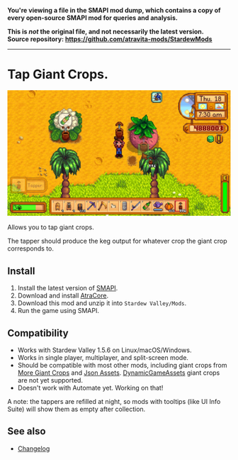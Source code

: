 **You're viewing a file in the SMAPI mod dump, which contains a copy of every open-source SMAPI mod
for queries and analysis.**

**This is _not_ the original file, and not necessarily the latest version.**  
**Source repository: https://github.com/atravita-mods/StardewMods**

----

Tap Giant Crops.
=================================
![Header image](docs/tappers.jpg)

Allows you to tap giant crops.

The tapper should produce the keg output for whatever crop the giant crop corresponds to.

## Install

1. Install the latest version of [SMAPI](https://smapi.io).
2. Download and install [AtraCore](https://www.nexusmods.com/stardewvalley/mods/12932).
2. Download this mod and unzip it into `Stardew Valley/Mods`.
3. Run the game using SMAPI.

## Compatibility

* Works with Stardew Valley 1.5.6 on Linux/macOS/Windows.
* Works in single player, multiplayer, and split-screen mode.
* Should be compatible with most other mods, including giant crops from [More Giant Crops](https://www.nexusmods.com/stardewvalley/mods/5263) and [Json Assets](https://www.nexusmods.com/stardewvalley/mods/1720). [DynamicGameAssets](https://www.nexusmods.com/stardewvalley/mods/9365?tab=description) giant crops are not yet supported.
* Doesn't work with Automate yet. Working on that!

A note: the tappers are refilled at night, so mods with tooltips (like UI Info Suite) will show them as empty after collection.

## See also

* [Changelog](docs/Changelog.md)
